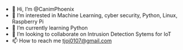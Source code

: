 - 👋 Hi, I’m @CanimPhoenix
- 👀 I’m interested in Machine Learning, cyber security, Python, Linux, Raspberry Pi
- 🌱 I’m currently learning Python
- 💞️ I’m looking to collaborate on Intrusion Detection Sytems for IoT
- 📫 How to reach me tjoj0107@gmail.com

<!---
CanimPhoenix/CanimPhoenix is a ✨ special ✨ repository because its `README.md` (this file) appears on your GitHub profile.
You can click the Preview link to take a look at your changes.
--->
